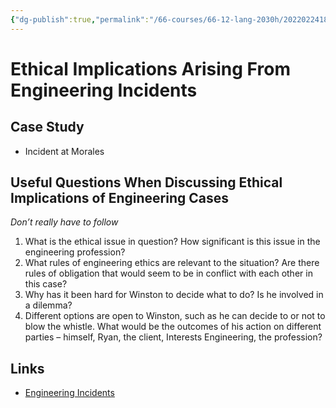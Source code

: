 ```yaml
---
{"dg-publish":true,"permalink":"/66-courses/66-12-lang-2030h/20220224185113-ethical-implications-arising-from-engineering-incidents/","dgHomeLink":true,"dgPassFrontmatter":false}
---
```



# Ethical Implications Arising From Engineering Incidents

## Case Study

- Incident at Morales

## Useful Questions When Discussing Ethical Implications of Engineering Cases

_Don’t really have to follow_

1. What is the ethical issue in question? How significant is this issue in the engineering profession?
2. What rules of engineering ethics are relevant to the situation? Are there rules of obligation that would seem to be in conflict with each other in this case?
3. Why has it been hard for Winston to decide what to do? Is he involved in a dilemma?
4. Different options are open to Winston, such as he can decide to or not to blow the whistle. What would be the outcomes of his action on different parties – himself, Ryan, the client, Interests Engineering, the profession?

## Links

- [Engineering Incidents](20220224185016%20Engineering%20Incidents.md)
